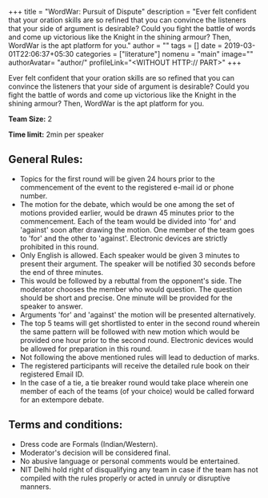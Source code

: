 +++
title = "WordWar: Pursuit of Dispute"
description = "Ever felt confident that your oration skills are so refined that you can convince the listeners that your side of argument is desirable? Could you fight the battle of words and come up victorious like the Knight in the shining armour? Then, WordWar is the apt platform for you."
author = ""
tags = []
date = 2019-03-01T22:06:37+05:30
categories = ["literature"]
nomenu = "main"
image="<BACKGROUND IMAGE FOR YOUR POST>"
authorAvatar= "author/<YOUR AVATAR>"
profileLink="<WITHOUT HTTP:// PART>"
+++

Ever felt confident that your oration skills are so refined that you can convince the listeners that your side of argument is desirable? Could you fight the battle of words and come up victorious like the Knight in the shining armour? Then, WordWar is the apt platform for you.

**Team Size:** 2

**Time limit:** 2min per speaker

## General Rules:

-   Topics for the first round will be given 24 hours prior to the commencement of the event to the registered e-mail id or phone number.
-   The motion for the debate, which would be one among the set of motions provided earlier, would be drawn 45 minutes prior to the commencement. Each of the team would be divided into \'for\' and \'against\' soon after drawing the motion. One member of the team goes to 'for' and the other to 'against'. Electronic devices are strictly prohibited in this round.
-   Only English is allowed. Each speaker would be given 3 minutes to present their argument. The speaker will be notified 30 seconds before the end of three minutes.
-   This would be followed by a rebuttal from the opponent\'s side. The moderator chooses the member who would question. The question should be short and precise. One minute will be provided for the speaker to answer.
-   Arguments \'for\' and \'against\' the motion will be presented alternatively.
-   The top 5 teams will get shortlisted to enter in the second round wherein the same pattern will be followed with new motion which would be provided one hour prior to the second round. Electronic devices would be allowed for preparation in this round.
-   Not following the above mentioned rules will lead to deduction of marks.
-   The registered participants will receive the detailed rule book on their registered Email ID.
-   In the case of a tie, a tie breaker round would take place wherein one member of each of the teams (of your choice) would be called forward for an extempore debate.

## Terms and conditions:

-   Dress code are Formals (Indian/Western).
-   Moderator\'s decision will be considered final.
-   No abusive language or personal comments would be entertained.
-   NIT Delhi hold right of disqualifying any team in case if the team has not compiled with the rules properly or acted in unruly or disruptive manners.


